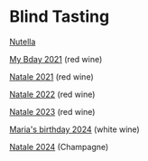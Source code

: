 # Blind Tasting

[Nutella](./nutella%20blind%20tests)

[My Bday 2021](./wine_birthday) (red wine)

[Natale 2021](./wine_xmas/Analysis.md) (red wine)

[Natale 2022](./wine_xmas2022/Analysis.md) (red wine)

[Natale 2023](./wine_xmas2023/Analysis.md) (red wine)

[Maria's birthday 2024](./maria_bday2024/Analysis.md) (white wine)

[Natale 2024](./wine_xmas2024/results.md) (Champagne)